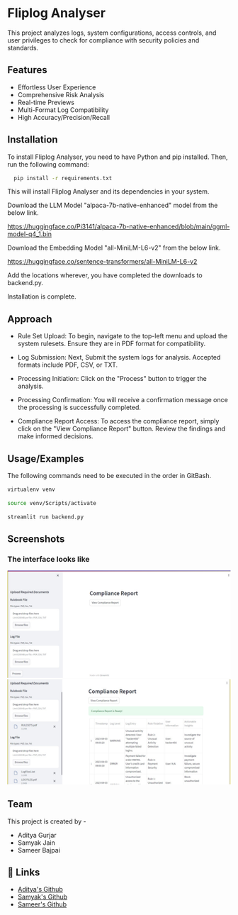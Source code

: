 
# Fliplog Analyser

This project analyzes logs, system configurations,
access controls, and user privileges to check for compliance with security policies and
standards.


## Features

- Effortless User Experience
- Comprehensive Risk Analysis
- Real-time Previews
- Multi-Format Log Compatibility
- High Accuracy/Precision/Recall



## Installation

To install Fliplog Analyser, you need to have Python and pip installed. Then, run the following command:

```bash
  pip install -r requirements.txt
````
This will install Fliplog Analyser and its dependencies in your system.

Download the LLM Model "alpaca-7b-native-enhanced" model from the below link.

https://huggingface.co/Pi3141/alpaca-7b-native-enhanced/blob/main/ggml-model-q4_1.bin
    
Download the Embedding Model "all-MiniLM-L6-v2" from the below link.

https://huggingface.co/sentence-transformers/all-MiniLM-L6-v2

Add the locations wherever, you have completed the downloads to backend.py.

Installation is complete.

## Approach 


- Rule Set Upload: To begin, navigate to the top-left menu and upload the system rulesets. Ensure they are in PDF format for compatibility.

- Log Submission: Next, Submit the system logs for analysis. Accepted formats include PDF, CSV, or TXT. 

- Processing Initiation: Click on the "Process" button to trigger the analysis. 

- Processing Confirmation: You will receive a confirmation message once the processing is successfully completed. 

- Compliance Report Access: To access the compliance report, simply click on the "View Compliance Report" button. Review the findings and make informed decisions.
## Usage/Examples

The following commands need to be executed in the order in GitBash.
```bash 
virtualenv venv
```

```bash
source venv/Scripts/activate
```

```bash
streamlit run backend.py 
```





## Screenshots

### The interface looks like 
![App Screenshot](Image1.jpg)
![App Screenshot](Image2.jpg)

## Team 

This project is created by - 
- Aditya Gurjar 
- Samyak Jain 
- Sameer Bajpai
## 🔗 Links

- [Aditya's Github](https://github.com/gurjaraditya) 
- [Samyak's Github](https://github.com/Sam9685)
- [Sameer's Github](https://github.com/bajpai13)

 


